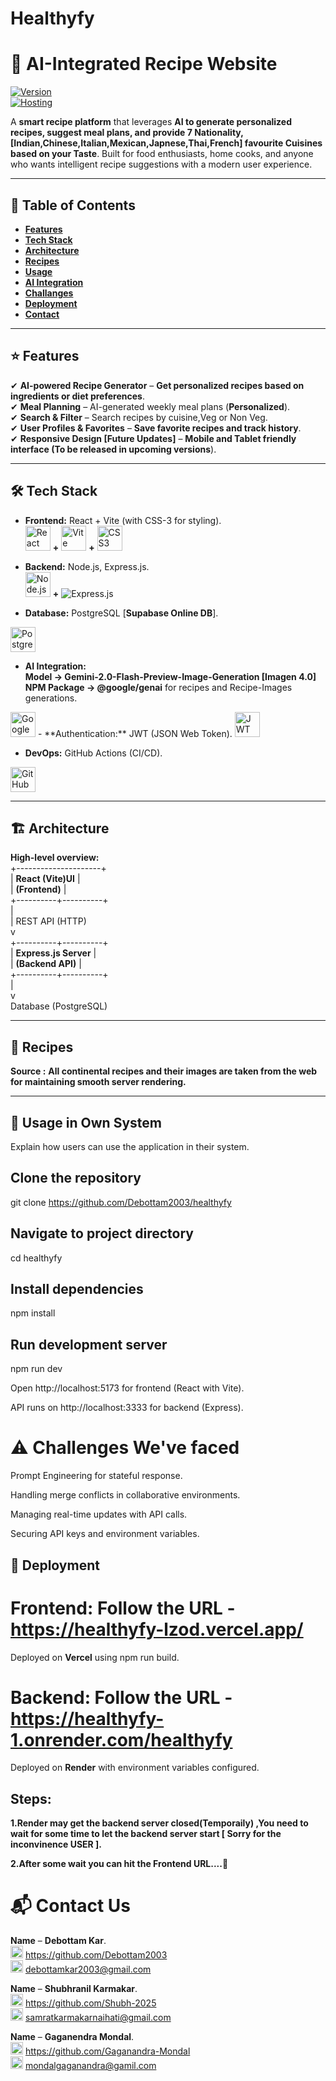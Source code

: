# Healthyfy 

# 🍳 AI-Integrated Recipe Website     
[![Version](https://img.shields.io/badge/version-1.0.0-blue)]()  
[![Hosting](https://img.shields.io/badge/contributions-open-green.svg)]() 

A **smart recipe platform** that leverages **AI to generate personalized recipes, suggest meal plans, and provide 7 Nationality, [Indian,Chinese,Italian,Mexican,Japnese,Thai,French] favourite Cuisines based on your Taste**. Built for food enthusiasts, home cooks, and anyone who wants intelligent recipe suggestions with a modern user experience.

---

## 📑 Table of Contents
- [**Features**](#features)  
- [**Tech Stack**](#tech-stack)  
- [**Architecture**](#architecture)    
- [**Recipes**](#recipes)      
- [**Usage**](#usage)
- [**AI Integration**](#ai-integration)     
- [**Challanges**](#Challanges)  
- [**Deployment**](#deployment)   
- [**Contact**](#contact)  

---

## ⭐ Features
✔ **AI-powered Recipe Generator** – **Get personalized recipes based on ingredients or diet preferences**.  
✔ **Meal Planning** – AI-generated weekly meal plans (**Personalized**).  
✔ **Search & Filter** – Search recipes by cuisine,Veg or Non Veg.  
✔ **User Profiles & Favorites** – **Save favorite recipes and track history**.  
✔ **Responsive Design [Future Updates]** – **Mobile and Tablet friendly interface (To be released in upcoming versions**).  

---

## 🛠 Tech Stack
- **Frontend:** React + Vite (with CSS-3 for styling).  
<img src="https://cdn.jsdelivr.net/gh/devicons/devicon/icons/react/react-original.svg" width="40" alt="React" />  **+**
<img src="https://cdn.simpleicons.org/vite/646CFF" width="40" alt="Vite" />   **+**  <img src="https://cdn.jsdelivr.net/gh/devicons/devicon/icons/css3/css3-original.svg" width="40" alt="CSS3" />   

- **Backend:** Node.js, Express.js.  
<img src="https://cdn.jsdelivr.net/gh/devicons/devicon/icons/nodejs/nodejs-original.svg" width="40" alt="Node.js" />  **+** <img src="https://img.shields.io/badge/Express.js-000000?style=for-the-badge&logo=express&logoColor=white" alt="Express.js" />   

- **Database:** PostgreSQL [**Supabase Online DB**].  
<img src="https://cdn.jsdelivr.net/gh/devicons/devicon/icons/postgresql/postgresql-original.svg" width="40" alt="PostgreSQL" />  

- **AI Integration:**  
**Model -> Gemini-2.0-Flash-Preview-Image-Generation [Imagen 4.0]  
NPM Package -> @google/genai** for recipes and Recipe-Images generations.  
<img src="https://cdn.simpleicons.org/googlegemini/ffffff" width="40" alt="Google Gemini" />   
- **Authentication:** JWT (JSON Web Token).  
<img src="https://jwt.io/img/pic_logo.svg" width="40" alt="JWT" />   

- **DevOps:** GitHub Actions (CI/CD).  
<img src="https://cdn.simpleicons.org/github/FFFFFF" width="40" alt="GitHub" /> 


---

## 🏗 Architecture
**High-level overview:**   
+---------------------+   
|   **React (Vite)UI**  |    
|   **(Frontend)**     |   
+----------+----------+    
           |   
           | REST API (HTTP)   
           v   
+----------+----------+   
|  **Express.js Server** |   
|  **(Backend API)**    |   
+----------+----------+   
           |   
           v   
 Database (PostgreSQL)   


 ---

 ## 🥓 Recipes
**Source :** **All continental recipes and their images are taken from the web for maintaining smooth server rendering.**


---

## 🔖 Usage in Own System

Explain how users can use the application in their system.

## Clone the repository
git clone https://github.com/Debottam2003/healthyfy

## Navigate to project directory
cd healthyfy

## Install dependencies
npm install

## Run development server
npm run dev

Open http://localhost:5173 for frontend (React with Vite).

API runs on http://localhost:3333 for backend (Express).	

# ⚠️ Challenges We've faced 

Prompt Engineering for stateful response.

Handling merge conflicts in collaborative environments.

Managing real-time updates with API calls.

Securing API keys and environment variables.

## 🚀 Deployment

# Frontend: Follow the URL - https://healthyfy-lzod.vercel.app/   

Deployed on **Vercel** using npm run build.   

# Backend: Follow the URL - https://healthyfy-1.onrender.com/healthyfy   

Deployed on **Render** with environment variables configured.   

## Steps: 
**1.Render may get the backend server closed(Temporaily) ,You need to wait for some time to let the backend server start [ Sorry for the inconvinence USER ].**    

**2.After some wait you can hit the Frontend URL....💌**

# 📬 Contact Us

**Name** – **Debottam Kar**.   
<img src="https://cdn.simpleicons.org/github/FFFFFF" width="20" alt="GitHub" /> https://github.com/Debottam2003   
<img src="https://cdn.simpleicons.org/gmail/EA4335" width="20" alt="Gmail" />
debottamkar2003@gmail.com

**Name** – **Shubhranil Karmakar**.   
<img src="https://cdn.simpleicons.org/github/FFFFFF" width="20" alt="GitHub" /> https://github.com/Shubh-2025     
<img src="https://cdn.simpleicons.org/gmail/EA4335" width="20" alt="Gmail" />
samratkarmakarnaihati@gmail.com

**Name** – **Gaganendra Mondal**.   
<img src="https://cdn.simpleicons.org/github/FFFFFF" width="20" alt="GitHub" /> https://github.com/Gaganandra-Mondal   
<img src="https://cdn.simpleicons.org/gmail/EA4335" width="20" alt="Gmail" /> mondalgaganandra@gamil.com
